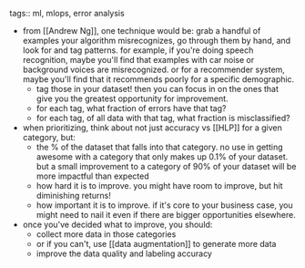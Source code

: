 tags:: ml, mlops, error analysis

- from [[Andrew Ng]], one technique would be: grab a handful of examples your algorithm misrecognizes, go through them by hand, and look for and tag patterns. for example, if you're doing speech recognition, maybe you'll find that examples with car noise or background voices are misrecognized. or for a recommender system, maybe you'll find that it recommends poorly for a specific demographic.
	- tag those in your dataset! then you can focus in on the ones that give you the greatest opportunity for improvement.
	- for each tag, what fraction of errors have that tag?
	- for each tag, of all data with that tag, what fraction is misclassified?
- when prioritizing, think about not just accuracy vs [[HLP]] for a given category, but:
	- the % of the dataset that falls into that category. no use in getting awesome with a category that only makes up 0.1% of your dataset. but a small improvement to a category of 90% of your dataset will be more impactful than expected
	- how hard it is to improve. you might have room to improve, but hit diminishing returns!
	- how important it is to improve. if it's core to your business case, you might need to nail it even if there are bigger opportunities elsewhere.
- once you've decided what to improve, you should:
	- collect more data in those categories
	- or if you can't, use [[data augmentation]] to generate more data
	- improve the data quality and labeling accuracy